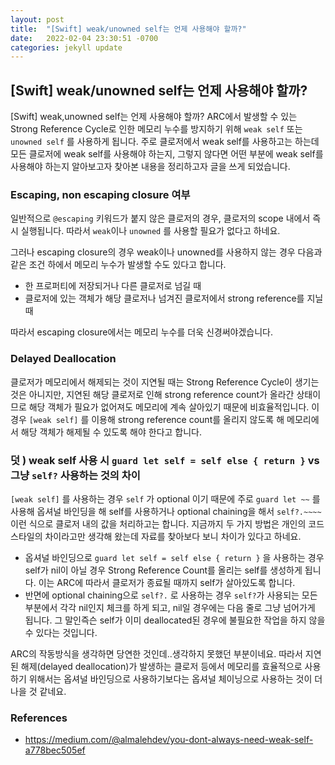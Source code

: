 ```yaml
---
layout: post
title:  "[Swift] weak/unowned self는 언제 사용해야 할까?"
date:   2022-02-04 23:30:51 -0700
categories: jekyll update
---
```


## [Swift] weak/unowned self는 언제 사용해야 할까?
[Swift] weak,unowned self는 언제 사용해야 할까?
ARC에서 발생할 수 있는 Strong Reference Cycle로 인한 메모리 누수를 방지하기 위해 `weak self` 또는`unowned self` 를 사용하게 됩니다. 주로 클로저에서 weak self를 사용하고는 하는데 모든 클로저에 weak self를 사용해야 하는지, 그렇지 않다면 어떤 부분에 weak self를 사용해야 하는지 알아보고자 찾아본 내용을 정리하고자 글을 쓰게 되었습니다.

### Escaping, non escaping closure 여부

일반적으로 `@escaping` 키워드가 붙지 않은 클로저의 경우, 클로저의 scope 내에서 즉시 실행됩니다. 따라서 `weak`이나 `unowned` 를 사용할 필요가 없다고 하네요.

그러나 escaping closure의 경우 weak이나 unowned를 사용하지 않는 경우 다음과 같은 조건 하에서 메모리 누수가 발생할 수도 있다고 합니다.

- 한 프로퍼티에 저장되거나 다른 클로저로 넘길 때
- 클로저에 있는 객체가 해당 클로저나 넘겨진 클로저에서 strong reference를 지닐 때

따라서 escaping closure에서는 메모리 누수를 더욱 신경써야겠습니다.

### Delayed Deallocation

클로저가 메모리에서 해제되는 것이 지연될 때는 Strong Reference Cycle이 생기는 것은 아니지만, 지연된 해당 클로저로 인해 strong reference count가 올라간 상태이므로 해당 객체가 필요가 없어져도 메모리에 계속 살아있기 때문에 비효율적입니다. 이 경우 `[weak self]` 를 이용해  strong reference count를 올리지 않도록 해 메모리에서 해당 객체가 해제될 수 있도록 해야 한다고 합니다.

### 덧 ) weak self 사용 시 `guard let self = self else { return }` vs 그냥 `self?` 사용하는 것의 차이

`[weak self]` 를 사용하는 경우 `self` 가 optional 이기 때문에 주로 `guard let ~~` 를 사용해 옵셔널 바인딩을 해 self를 사용하거나 optional chaining을 해서 `self?.~~~~`  이런 식으로 클로저 내의 값을 처리하고는 합니다. 지금까지 두 가지 방법은 개인의 코드 스타일의 차이라고만 생각해 왔는데 자료를 찾아보다 보니 차이가 있다고 하네요.

- 옵셔널 바인딩으로 `guard let self = self else { return }` 을 사용하는 경우 self가 nil이 아닐 경우 Strong Reference Count를 올리는 self를 생성하게 됩니다. 이는 ARC에 따라서 클로저가 종료될 때까지 self가 살아있도록 합니다.
- 반면에 optional chaining으로 `self?.` 로 사용하는 경우 `self?`가 사용되는 모든 부분에서 각각 nil인지 체크를 하게 되고, nil일 경우에는 다음 줄로 그냥 넘어가게 됩니다. 그 말인즉슨 self가 이미 deallocated된 경우에 불필요한 작업을 하지 않을 수 있다는 것입니다.

ARC의 작동방식을 생각하면 당연한 것인데..생각하지 못했던 부분이네요. 따라서 지연된 해제(delayed deallocation)가 발생하는 클로저 등에서 메모리를 효율적으로 사용하기 위해서는 옵셔널 바인딩으로 사용하기보다는 옵셔널 체이닝으로 사용하는 것이 더 나을 것 같네요.

### References

- https://medium.com/@almalehdev/you-dont-always-need-weak-self-a778bec505ef
